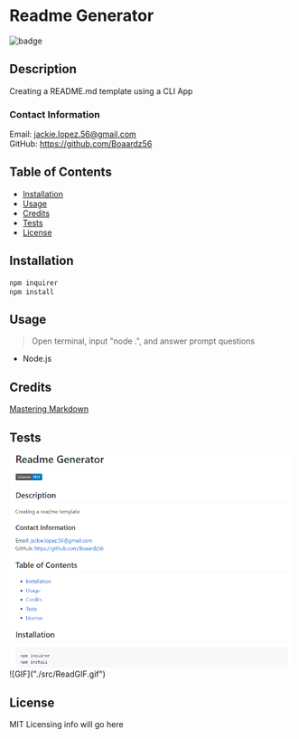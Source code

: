 # Readme Generator

  ![badge](https://img.shields.io/badge/License-MIT-blue)

  ## Description

  Creating a README.md template using a CLI App

  ### Contact Information
  Email:  jackie.lopez.56@gmail.com <br>
  GitHub: https://github.com/Boaardz56

  ## Table of Contents
  * [Installation](#installation)
  * [Usage](##usage)
  * [Credits](##credits)
  * [Tests](##tests)
  * [License](##license)
    
  ## Installation

    npm inquirer
    npm install

  ## Usage 

  > Open terminal, input "node .", and answer prompt questions
  * Node.js

  ## Credits

  [Mastering Markdown](https://guides.github.com/features/mastering-markdown/)

  ## Tests

  <img src ="./src/ReadmeSC.png" width="500">
  ![GIF]("./src/ReadGIF.gif")
      
  ## License

  MIT Licensing info will go here

  